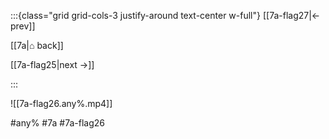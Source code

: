 :::{class="grid grid-cols-3 justify-around text-center w-full"}
[[7a-flag27|← prev]]

[[7a|⌂ back]]

[[7a-flag25|next →]]

:::

![[7a-flag26.any%.mp4]]

#any% #7a #7a-flag26